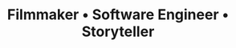 ---
layout: resume
title: "Resume"

# --- HEADER DETAILS ---
name: "Swarnil Singhai"
title: "Filmmaker • Software Engineer • Storyteller"
avatar: "/assets/images/profile.jpg"
pdf_url: "/assets/Swarnil_Singhai_Resume.pdf"
contact:
  email: "hello@imswarnil.com"
  phone: "+91 12345 67890"
  website: "https://imswarnil.com"
  linkedin: "https://linkedin.com/in/imswarnil"

# --- MAIN CONTENT (LEFT COLUMN) ---
summary: |
  A highly motivated and results-oriented Software Engineer with 9+ years of experience specializing in Salesforce CRM Analytics and custom application development. Proven ability to translate complex business requirements into elegant, scalable solutions that drive user adoption and business value. I bring a unique blend of technical precision and creative vision to every project, ensuring outcomes are not only functional but also engaging.

experience:
  - role: "Software Engineer, CRM Analytics"
    company: "Twilio"
    location: "Bengaluru, India"
    dates: "2022 – Present"
    description: |
      - Designed and shipped multiple AI-powered LWC widgets for Account Planning, including win-probability analysis and next-best-action recommendations.
      - Developed and maintained a suite of CRM Analytics dashboards to track credit memo exposure and AE revenue insights, providing critical data to the sales organization.
      - Led UX polish initiatives across several internal LWC applications, resulting in a 20% increase in user satisfaction scores.
  - role: "Full-stack Engineer"
    company: "Various Startups"
    location: "Remote"
    dates: "2019 – 2022"
    description: |
      - Built and maintained internal data applications, REST APIs, and analytics platforms for B2B SaaS companies.
      - Mentored junior developers on best practices for CI/CD, unit testing, and system design.
  - role: "Creator & Filmmaker"
    company: "ImSwarnil on YouTube"
    location: "Bengaluru, India"
    dates: "2017 – Present"
    description: |
      - Grew a YouTube channel to 17,000+ subscribers by creating engaging content documenting technology, filmmaking, and personal growth stories.

projects:
  - title: "Account Plan AI Widgets"
    link: "#"
    meta: ["LWC", "Apex", "CRM Analytics"]
    description: "Built AI-powered insights (win-probability, next best action) directly into AE workflows to accelerate sales cycles."
  - title: "Namaste Salesforce E-Learning"
    link: "#"
    meta: ["Ghost", "Stripe", "LMS"]
    description: "Developed a subscription-based learning platform for Indian freshers, focusing on job-ready projects in Admin, Dev, and Analytics."

education:
  - degree: "Bachelor of Computer Applications"
    institution: "Prestige Institute of Management"
    year: "2017"

# --- SIDEBAR (RIGHT COLUMN) ---
skills:
  - name: "CRM Analytics (SAQL, Einstein)"
    level: 90
  - name: "Apex & LWC"
    level: 85
  - name: "UX & Design Systems"
    level: 80
  - name: "Node.js & JavaScript"
    level: 75
  - name: "Filmmaking & Editing"
    level: 70

certifications:
  - title: "Salesforce Administrator"
    meta: "Credential ID: XXXX-ADMIN"
    link: "#"
  - title: "Platform App Builder"
    meta: "Credential ID: XXXX-APPB"
    link: "#"
  - title: "Tableau CRM Consultant"
    meta: "Credential ID: XXXX-TCRM"
    link: "#"

trailhead:
  rank: "Ranger"
  badges: "150+"
  points: "100,000+"
  link: "https://trailblazer.me/id/your-id"

achievements:
  - title: "Twilio Tweek Week Winner"
    meta: "Project: AE Insights Dashboard"
  - title: "YouTube Silver Play Button"
    meta: "Awarded for 100,000+ subscribers"
---